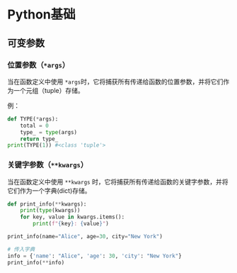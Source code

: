 # Python基础
## 可变参数

### 位置参数（`*args`）

当在函数定义中使用 `*args`时，它将捕获所有传递给函数的位置参数，并将它们作为一个元组（tuple）存储。

例：

```python
def TYPE(*args):
    total = 0
    type_ = type(args)
    return type_
print(TYPE(1)) #<class 'tuple'>
```

### 关键字参数（`**kwargs`）

当在函数定义中使用 `**kwargs` 时，它将捕获所有传递给函数的关键字参数，并将它们作为一个字典(dict)存储。

```python
def print_info(**kwargs):
    print(type(kwargs))
    for key, value in kwargs.items():
        print(f"{key}: {value}")

print_info(name="Alice", age=30, city="New York")

# 传入字典
info = {'name': "Alice", 'age': 30, 'city': "New York"}
print_info(**info)
```

